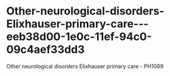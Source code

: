 # Other-neurological-disorders-Elixhauser-primary-care---eeb38d00-1e0c-11ef-94c0-09c4aef33dd3
Other neurological disorders Elixhauser primary care - PH1089
